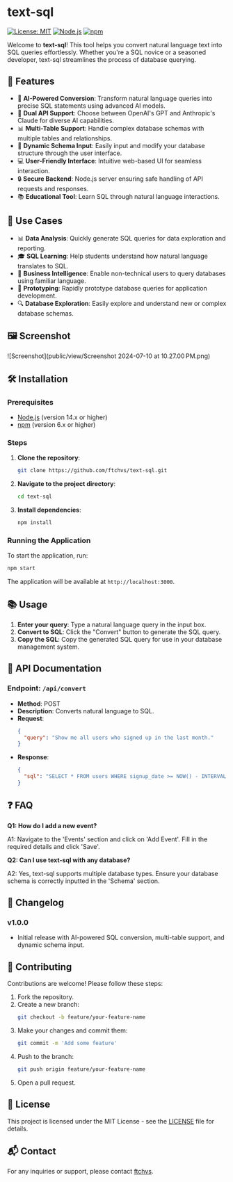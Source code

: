 
# text-sql

[![License: MIT](https://img.shields.io/badge/License-MIT-yellow.svg)](https://opensource.org/licenses/MIT)
[![Node.js](https://img.shields.io/badge/Node.js-v14.x-green.svg)](https://nodejs.org/)
[![npm](https://img.shields.io/badge/npm-v6.x-red.svg)](https://www.npmjs.com/)

Welcome to **text-sql**! This tool helps you convert natural language text into SQL queries effortlessly. Whether you're a SQL novice or a seasoned developer, text-sql streamlines the process of database querying.

## 🚀 Features

- 🧠 **AI-Powered Conversion**: Transform natural language queries into precise SQL statements using advanced AI models.
- 🔄 **Dual API Support**: Choose between OpenAI's GPT and Anthropic's Claude for diverse AI capabilities.
- 📊 **Multi-Table Support**: Handle complex database schemas with multiple tables and relationships.
- 🔧 **Dynamic Schema Input**: Easily input and modify your database structure through the user interface.
- 💻 **User-Friendly Interface**: Intuitive web-based UI for seamless interaction.
- 🔒 **Secure Backend**: Node.js server ensuring safe handling of API requests and responses.
- 📚 **Educational Tool**: Learn SQL through natural language interactions.

## 🎯 Use Cases

- 📊 **Data Analysis**: Quickly generate SQL queries for data exploration and reporting.
- 🎓 **SQL Learning**: Help students understand how natural language translates to SQL.
- 💼 **Business Intelligence**: Enable non-technical users to query databases using familiar language.
- 🧪 **Prototyping**: Rapidly prototype database queries for application development.
- 🔍 **Database Exploration**: Easily explore and understand new or complex database schemas.

## 🖼️ Screenshot

![Screenshot](public/view/Screenshot 2024-07-10 at 10.27.00 PM.png)

## 🛠️ Installation

### Prerequisites

- [Node.js](https://nodejs.org/) (version 14.x or higher)
- [npm](https://www.npmjs.com/) (version 6.x or higher)

### Steps

1. **Clone the repository**:
   ```bash
   git clone https://github.com/ftchvs/text-sql.git
   ```
2. **Navigate to the project directory**:
   ```bash
   cd text-sql
   ```
3. **Install dependencies**:
   ```bash
   npm install
   ```

### Running the Application

To start the application, run:
```bash
npm start
```

The application will be available at `http://localhost:3000`.

## 📚 Usage

1. **Enter your query**: Type a natural language query in the input box.
2. **Convert to SQL**: Click the "Convert" button to generate the SQL query.
3. **Copy the SQL**: Copy the generated SQL query for use in your database management system.

## 🔄 API Documentation

### Endpoint: `/api/convert`
- **Method**: POST
- **Description**: Converts natural language to SQL.
- **Request**:
  ```json
  {
    "query": "Show me all users who signed up in the last month."
  }
  ```
- **Response**:
  ```json
  {
    "sql": "SELECT * FROM users WHERE signup_date >= NOW() - INTERVAL 1 MONTH;"
  }
  ```

## ❓ FAQ

**Q1: How do I add a new event?**

A1: Navigate to the 'Events' section and click on 'Add Event'. Fill in the required details and click 'Save'.

**Q2: Can I use text-sql with any database?**

A2: Yes, text-sql supports multiple database types. Ensure your database schema is correctly inputted in the 'Schema' section.

## 📜 Changelog

### v1.0.0
- Initial release with AI-powered SQL conversion, multi-table support, and dynamic schema input.

## 🤝 Contributing

Contributions are welcome! Please follow these steps:

1. Fork the repository.
2. Create a new branch:
   ```bash
   git checkout -b feature/your-feature-name
   ```
3. Make your changes and commit them:
   ```bash
   git commit -m 'Add some feature'
   ```
4. Push to the branch:
   ```bash
   git push origin feature/your-feature-name
   ```
5. Open a pull request.

## 📄 License

This project is licensed under the MIT License - see the [LICENSE](LICENSE) file for details.

## 📬 Contact

For any inquiries or support, please contact [ftchvs](https://github.com/ftchvs).
